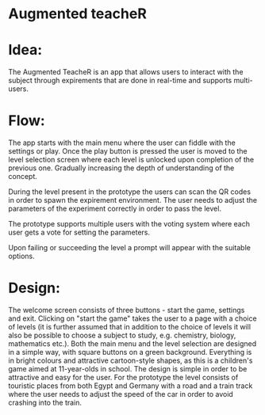 # Augmented teacheR

# Idea: 

The Augmented TeacheR is an app that allows users to interact with the subject through expirements that are done in real-time and supports multi-users.


# Flow: 

The app starts with the main menu where the user can fiddle with the settings or play.
Once the play button is pressed the user is moved to the level selection screen where each level is unlocked upon completion of the previous one. Gradually increasing the depth of understanding of the concept. 

During the level present in the prototype the users can scan the QR codes in order to spawn the expirement environment.
The user needs to adjust the parameters of the experiment correctly in order to pass the level. 

The prototype supports multiple users with the voting system where each user gets a vote for setting the parameters. 

Upon failing or succeeding the level a prompt will appear with the suitable options.


# Design: 
The welcome screen consists of three buttons - start the game, settings and exit. 
Clicking on "start the game" takes the user to a page with a choice of levels (it is further assumed that in addition to the choice of levels it will also be possible to choose a subject to study, e.g. chemistry, biology, mathematics etc.). 
Both the main menu and the level selection are designed in a simple way, with square buttons on a green background. Everything is in bright colours and attractive cartoon-style shapes, as this is a children's game aimed at 11-year-olds in school. 
The design is simple in order to be attractive and easy for the user. For the prototype the level consists of touristic places from both Egypt and Germany with a road and a train track where the user needs to adjust the speed of the car in order to avoid crashing into the train.

